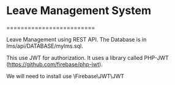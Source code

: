 # Leave Management System
=========================


Leave Management using REST API. The Database is in lms/api/DATABASE/mylms.sql.

This use JWT for authorization. It uses a library called PHP-JWT (https://github.com/firebase/php-jwt). 

We will need to install use \Firebase\JWT\JWT
